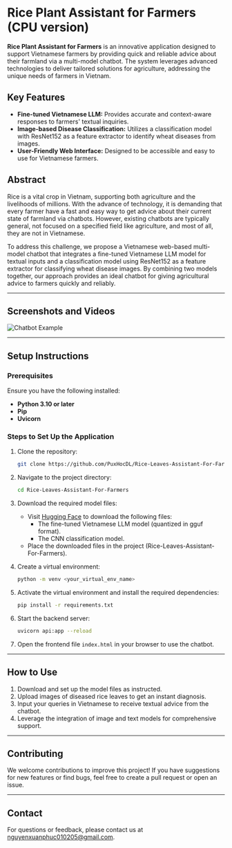 # Rice Plant Assistant for Farmers (CPU version) 

**Rice Plant Assistant for Farmers** is an innovative application designed to support Vietnamese farmers by providing quick and reliable advice about their farmland via a multi-model chatbot. The system leverages advanced technologies to deliver tailored solutions for agriculture, addressing the unique needs of farmers in Vietnam.

## Key Features
- **Fine-tuned Vietnamese LLM:** Provides accurate and context-aware responses to farmers' textual inquiries.
- **Image-based Disease Classification:** Utilizes a classification model with ResNet152 as a feature extractor to identify wheat diseases from images.
- **User-Friendly Web Interface:** Designed to be accessible and easy to use for Vietnamese farmers.

## Abstract

Rice is a vital crop in Vietnam, supporting both agriculture and the livelihoods of millions. With the advance of technology, it is demanding that every farmer have a fast and easy way to get advice about their current state of farmland via chatbots. However, existing chatbots are typically general, not focused on a specified field like agriculture, and most of all, they are not in Vietnamese.

To address this challenge, we propose a Vietnamese web-based multi-model chatbot that integrates a fine-tuned Vietnamese LLM model for textual inputs and a classification model using ResNet152 as a feature extractor for classifying wheat disease images. By combining two models together, our approach provides an ideal chatbot for giving agricultural advice to farmers quickly and reliably.

---

## Screenshots and Videos
![Chatbot Example](https://github.com/PuxHocDL/Rice-Leaves-Assistant-For-Farmers/blob/main/Picture/demo1.jpg)

---

## Setup Instructions

### Prerequisites
Ensure you have the following installed:
- **Python 3.10 or later**
- **Pip**
- **Uvicorn**

### Steps to Set Up the Application

1. Clone the repository:
   ```bash
   git clone https://github.com/PuxHocDL/Rice-Leaves-Assistant-For-Farmers.git
   ```

2. Navigate to the project directory:
   ```bash
   cd Rice-Leaves-Assistant-For-Farmers
   ```

3. Download the required model files:
   - Visit [Hugging Face](https://huggingface.co/PuxAI/AI002) to download the following files:
     - The fine-tuned Vietnamese LLM model (quantized in gguf format).
     - The CNN classification model.
   - Place the downloaded files in the project (Rice-Leaves-Assistant-For-Farmers).

4. Create a virtual environment:
   ```bash
   python -m venv <your_virtual_env_name>
   ```

5. Activate the virtual environment and install the required dependencies:
   ```bash
   pip install -r requirements.txt
   ```

6. Start the backend server:
   ```bash
   uvicorn api:app --reload
   ```

7. Open the frontend file `index.html` in your browser to use the chatbot.


---

## How to Use
1. Download and set up the model files as instructed.
2. Upload images of diseased rice leaves to get an instant diagnosis.
3. Input your queries in Vietnamese to receive textual advice from the chatbot.
4. Leverage the integration of image and text models for comprehensive support.

---

## Contributing
We welcome contributions to improve this project! If you have suggestions for new features or find bugs, feel free to create a pull request or open an issue.

---

## Contact
For questions or feedback, please contact us at [nguyenxuanphuc010205@gmail.com](mailto:nguyenxuanphuc010205@gmail.com).
